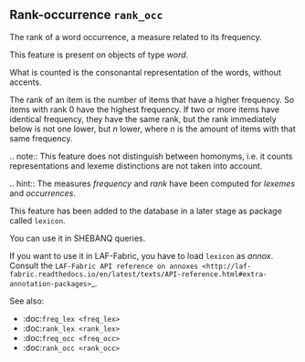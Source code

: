 Rank-occurrence ``rank_occ``
-------------------------------------------------------------------------------
The rank of a word occurrence, a measure related to its frequency.

This feature is present on objects of type *word*.

What is counted is the consonantal representation of the words, without accents.

The rank of an item is the number of items that have a higher frequency.
So items with rank 0 have the highest frequency.
If two or more items have identical frequency, they have the same rank, but the rank immediately below is not one lower, but *n* lower,
where *n* is the amount of items with that same frequency.

.. note::
    This feature does not distinguish between homonyms, i.e. it counts representations and lexeme distinctions
    are not taken into account.

.. hint::
    The measures *frequency* and *rank* have been computed for *lexemes* and *occurrences*.
    
This feature has been added to the database in a later stage as package called ``lexicon``.

You can use it in SHEBANQ queries.

If you want to use it in LAF-Fabric, you have to load ``lexicon`` as *annox*.
Consult the `LAF-Fabric API reference on annoxes <http://laf-fabric.readthedocs.io/en/latest/texts/API-reference.html#extra-annotation-packages>`_.

See also:
 
* :doc:`freq_lex <freq_lex>`
* :doc:`rank_lex <rank_lex>`
* :doc:`freq_occ <freq_occ>`
* :doc:`rank_occ <rank_occ>`

